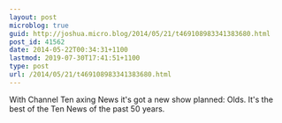 ```yaml
---
layout: post
microblog: true
guid: http://joshua.micro.blog/2014/05/21/t469108983341383680.html
post_id: 41562
date: 2014-05-22T00:34:31+1100
lastmod: 2019-07-30T17:41:51+1100
type: post
url: /2014/05/21/t469108983341383680.html
---
```

With Channel Ten axing News it's got a new show planned: Olds. It's the best of the Ten News of the past 50 years.
